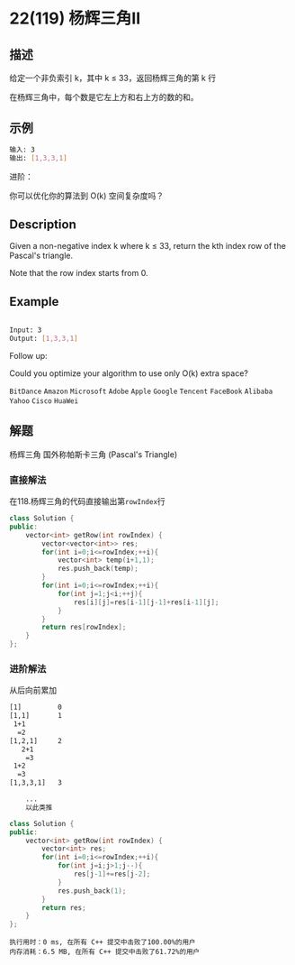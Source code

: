 # 22(119) 杨辉三角Ⅱ

## 描述

给定一个非负索引 k，其中 k ≤ 33，返回杨辉三角的第 k 行

在杨辉三角中，每个数是它左上方和右上方的数的和。

## 示例

```bash
输入: 3
输出: [1,3,3,1]

``` 
进阶：

你可以优化你的算法到 O(k) 空间复杂度吗？

## Description

Given a non-negative index k where k ≤ 33, return the kth index row of the Pascal's triangle.

Note that the row index starts from 0.

## Example

```bash

Input: 3
Output: [1,3,3,1]
```

Follow up:

Could you optimize your algorithm to use only O(k) extra space?

`BitDance` `Amazon` `Microsoft` `Adobe` `Apple` `Google` `Tencent` `FaceBook` `Alibaba` `Yahoo` `Cisco` `HuaWei`

## 解题

杨辉三角 国外称帕斯卡三角 (Pascal's Triangle) 

### 直接解法

在118.杨辉三角的代码直接输出第`rowIndex`行

```C++
class Solution {
public:
    vector<int> getRow(int rowIndex) {
        vector<vector<int>> res;
        for(int i=0;i<=rowIndex;++i){
            vector<int> temp(i+1,1);
            res.push_back(temp);
        }
        for(int i=0;i<=rowIndex;++i){
            for(int j=1;j<i;++j){
                res[i][j]=res[i-1][j-1]+res[i-1][j];
            }
        }
        return res[rowIndex];
    }
};
```

### 进阶解法

从后向前累加

```bash
[1]         0
[1,1]       1
 1+1
  =2
[1,2,1]     2
   2+1
    =3
 1+2
  =3   
[1,3,3,1]   3

    ...
    以此类推 
```

```C++
class Solution {
public:
    vector<int> getRow(int rowIndex) {
        vector<int> res;
        for(int i=0;i<=rowIndex;++i){
            for(int j=i;j>1;j--){
                res[j-1]+=res[j-2];
            }
            res.push_back(1);
        }
        return res;
    }
};
```

```
执行用时：0 ms, 在所有 C++ 提交中击败了100.00%的用户
内存消耗：6.5 MB, 在所有 C++ 提交中击败了61.72%的用户
```